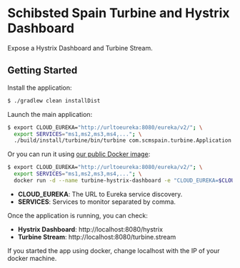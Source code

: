 # Schibsted Spain Turbine and Hystrix Dashboard
Expose a Hystrix Dashboard and Turbine Stream. 

## Getting Started
Install the application:

```bash
$ ./gradlew clean installDist
```

Launch the main application:

```bash
$ export CLOUD_EUREKA="http://urltoeureka:8080/eureka/v2/"; \
  export SERVICES="ms1,ms2,ms3,ms4,..."; \
  ./build/install/turbine/bin/turbine com.scmspain.turbine.Application
```

Or you can run it using [our public Docker image](https://hub.docker.com/r/schibstedspain/turbine-hystrix-dashboard):

```bash
$ export CLOUD_EUREKA="http://urltoeureka:8080/eureka/v2/"; \
  export SERVICES="ms1,ms2,ms3,ms4,..."; \
  docker run -d --name turbine-hystrix-dashboard -e "CLOUD_EUREKA=$CLOUD_EUREKA" -e "SERVICES=$SERVICES" -p 8080:8080 schibstedspain/turbine-hystrix-dashboard
```

* **CLOUD_EUREKA**: The URL to Eureka service discovery.
* **SERVICES**: Services to monitor separated by comma.

Once the application is running, you can check:

* **Hystrix Dashboard**: http://localhost:8080/hystrix
* **Turbine Stream**: http://localhost:8080/turbine.stream

If you started the app using docker, change localhost with the IP of your docker machine.
